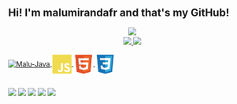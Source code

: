 ## Hi! I'm malumirandafr and that's my GitHub!

<div align="center">
  <img height="330em" src="https://media.discordapp.net/attachments/957403848807419926/1001317507732357210/unknown.png"/>
</div>

<div align = "center">
  <a href="https://github.com/malumirandafr">
  <img height="165em" src="https://github-readme-stats.vercel.app/api?username=malumirandafr&show_icons=true&theme=aura&include_all_commits=true&count_private=true"/>
  <img height="165em" src="https://github-readme-stats.vercel.app/api/top-langs/?username=malumirandafr&layout=compact&langs_count=7&theme=aura"/>
</div>

<div style="display: inline_block"><br>
  <img align="center" alt="Malu-Java" height="40" width="40" src="https://media.discordapp.net/attachments/999469837698998292/1001327275729506394/unknown.png](https://raw.githubusercontent.com/devicons/devicon/6910f0503efdd315c8f9b858234310c06e04d9c0/icons/java/java-original.svg">
  <img align="center" alt="Malu-Js" height="40" width="40" src="https://raw.githubusercontent.com/devicons/devicon/master/icons/javascript/javascript-plain.svg">
  <img align="center" alt="Malu-HTML" height="40" width="40" src="https://raw.githubusercontent.com/devicons/devicon/master/icons/html5/html5-original.svg">
  <img align="center" alt="Malu-CSS" height="40" width="40" src="https://raw.githubusercontent.com/devicons/devicon/master/icons/css3/css3-original.svg">

</div>
  
</div>

  ##
  
<div> 
  <a href="https://instagram.com/malumfroes" target="_blank"><img src="https://img.shields.io/badge/-Instagram-%23E4405F?style=for-the-badge&logo=instagram&logoColor=white" target="_blank"></a>
 <a href="https://discord.com/users/829484190596202516" target="_blank"><img src="https://img.shields.io/badge/Discord-7289DA?style=for-the-badge&logo=discord&logoColor=white" target="_blank"></a> 
  <a href = "mailto:malumfroes.devux@gmail.com"><img src="https://img.shields.io/badge/Gmail-D14836?style=for-the-badge&logo=gmail&logoColor=white" target="_blank"></a>
  <a href="https://twitter.com/MaluMirandaFr" target="_blank"><img src="https://img.shields.io/badge/Twitter-1DA1F2?style=for-the-badge&logo=twitter&logoColor=white" target="_blank"></a>
  <a href="https://www.linkedin.com/in/maria-luisa-miranda-fr%C3%B3es-4a5262213/" target="_blank"><img src="https://img.shields.io/badge/-LinkedIn-%230077B5?style=for-the-badge&logo=linkedin&logoColor=white" target="_blank"></a>
 
</div>
